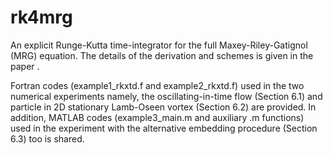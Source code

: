 # rk4mrg
An explicit Runge-Kutta time-integrator for the full Maxey-Riley-Gatignol (MRG) equation. The details of the derivation and schemes is given in the paper <paper>.

Fortran codes (example1_rkxtd.f and example2_rkxtd.f) used in the two numerical experiments namely, the oscillating-in-time flow (Section 6.1) and particle in 2D stationary Lamb-Oseen vortex (Section 6.2) are provided. In addition, MATLAB codes (example3_main.m and auxiliary .m functions) used in the experiment with the alternative embedding procedure (Section 6.3) too is shared.
